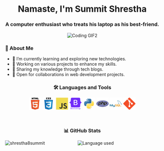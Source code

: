 
<h1 align="center">Namaste, I'm Summit Shrestha</h1>
<h3 align="center">A computer enthusiast who treats his laptop as his best-friend.</h3>


<p align="center"> 
  <img align="center" src="https://i.giphy.com/qgQUggAC3Pfv687qPC.webp" width="400" alt="Coding GIF2">
</p>



### 📖 About Me

- 🌱 I’m currently learning and exploring new technologies.
- 💼 Working on various projects to enhance my skills.
- 📝 Sharing my knowledge through tech blogs.
- 🤝 Open for collaborations in web development projects.

<p align="center"><h3 align="center"> 🛠️ Languages and Tools</h3></p>

<p align="center">
  
  
  <img src="https://raw.githubusercontent.com/devicons/devicon/master/icons/html5/html5-original-wordmark.svg" alt="HTML5" width="40" height="40"/>
  <img src="https://raw.githubusercontent.com/devicons/devicon/master/icons/css3/css3-original-wordmark.svg" alt="CSS3" width="40" height="40"/>
  <img src="https://raw.githubusercontent.com/devicons/devicon/master/icons/javascript/javascript-original.svg" alt="JavaScript" width="40" height="40"/>
  <img src="https://raw.githubusercontent.com/devicons/devicon/master/icons/bootstrap/bootstrap-plain-wordmark.svg" alt="Bootstrap" width="40" height="40"/>
  <img src="https://raw.githubusercontent.com/devicons/devicon/master/icons/python/python-original.svg" alt="Python" width="40" height="40"/>
  <img src="https://raw.githubusercontent.com/devicons/devicon/master/icons/php/php-original.svg" alt="PHP" width="40" height="40"/>
  <img src="https://raw.githubusercontent.com/devicons/devicon/master/icons/mysql/mysql-original-wordmark.svg" alt="MySQL" width="40" height="40"/>
  <img src="https://raw.githubusercontent.com/devicons/devicon/master/icons/git/git-original.svg" alt="Git" width="40" height="40"/>
</p>

<br>
<p align="left">
<h3 align="center"> 📊 GitHub Stats</h3>
<img width="47%" height="400" align="left" src="https://github-readme-stats.vercel.app/api?username=shrestha8summit&show_icons=true&theme=radical" alt="shrestha8summit" />  
<img width="50.5%" height="200"src="https://github-readme-stats.vercel.app/api/top-langs/?username=shrestha8summit&layout=compact" alt="Language used" />
</p>

<!--
<p align="center"><br>
<h3 align="center">🤝 Connect with Me</h3>
</p>
<p align="center">
  <a href="https://twitter.com/shrestha8summit"><img src="https://img.shields.io/badge/-Twitter-1DA1F2?style=for-the-badge&logo=twitter&logoColor=white" alt="Twitter"></a>
  <a href="https://linkedin.com/in/summit8shrestha"><img src="https://img.shields.io/badge/-LinkedIn-0077B5?style=for-the-badge&logo=linkedin&logoColor=white" alt="LinkedIn"></a>
  <a href="mailto:shrestha8summit@gmail.com"><img src="https://img.shields.io/badge/-Email-D14836?style=for-the-badge&logo=gmail&logoColor=white" alt="Email"></a>
</p>
-->

